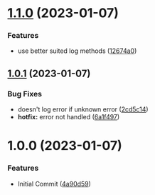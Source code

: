 # [1.1.0](https://github.com/krshkun/azelf/compare/v1.0.1...v1.1.0) (2023-01-07)


### Features

* use better suited log methods ([12674a0](https://github.com/krshkun/azelf/commit/12674a0106ccc753da16734a7e30aebe6ff4c02d))

## [1.0.1](https://github.com/krshkun/azelf/compare/v1.0.0...v1.0.1) (2023-01-07)


### Bug Fixes

* doesn't log error if unknown error ([2cd5c14](https://github.com/krshkun/azelf/commit/2cd5c149f1fbcb131a4fde2f136518dd1749df2b))
* **hotfix:** error not handled ([6a1f497](https://github.com/krshkun/azelf/commit/6a1f49761bfd5a960047cded06e33c12bc878f23))

# 1.0.0 (2023-01-07)


### Features

* Initial Commit ([4a90d59](https://github.com/krshkun/azelf/commit/4a90d59d07beaf888e446a55baa8cb4ef84a3094))
